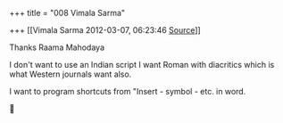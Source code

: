 +++
title = "008 Vimala Sarma"

+++
[[Vimala Sarma	2012-03-07, 06:23:46 [Source](https://groups.google.com/g/samskrita/c/hKTUrF6zhos)]]



Thanks Raama Mahodaya

I don't want to use an Indian script I want Roman with diacritics which is what Western journals want also.

I want to program shortcuts from "Insert - symbol - etc. in word.



